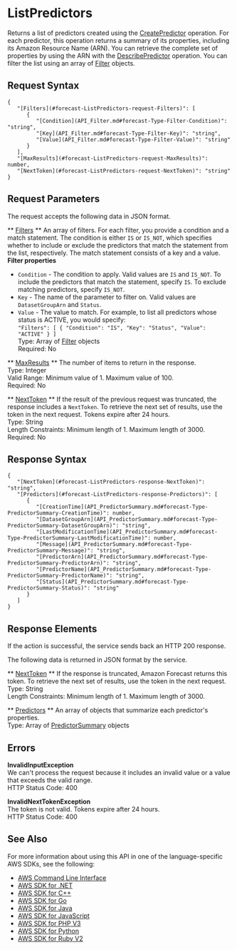# ListPredictors<a name="API_ListPredictors"></a>

Returns a list of predictors created using the [CreatePredictor](API_CreatePredictor.md) operation\. For each predictor, this operation returns a summary of its properties, including its Amazon Resource Name \(ARN\)\. You can retrieve the complete set of properties by using the ARN with the [DescribePredictor](API_DescribePredictor.md) operation\. You can filter the list using an array of [Filter](API_Filter.md) objects\.

## Request Syntax<a name="API_ListPredictors_RequestSyntax"></a>

```
{
   "[Filters](#forecast-ListPredictors-request-Filters)": [ 
      { 
         "[Condition](API_Filter.md#forecast-Type-Filter-Condition)": "string",
         "[Key](API_Filter.md#forecast-Type-Filter-Key)": "string",
         "[Value](API_Filter.md#forecast-Type-Filter-Value)": "string"
      }
   ],
   "[MaxResults](#forecast-ListPredictors-request-MaxResults)": number,
   "[NextToken](#forecast-ListPredictors-request-NextToken)": "string"
}
```

## Request Parameters<a name="API_ListPredictors_RequestParameters"></a>

The request accepts the following data in JSON format\.

 ** [Filters](#API_ListPredictors_RequestSyntax) **   <a name="forecast-ListPredictors-request-Filters"></a>
An array of filters\. For each filter, you provide a condition and a match statement\. The condition is either `IS` or `IS_NOT`, which specifies whether to include or exclude the predictors that match the statement from the list, respectively\. The match statement consists of a key and a value\.  
 **Filter properties**   
+  `Condition` \- The condition to apply\. Valid values are `IS` and `IS_NOT`\. To include the predictors that match the statement, specify `IS`\. To exclude matching predictors, specify `IS_NOT`\.
+  `Key` \- The name of the parameter to filter on\. Valid values are `DatasetGroupArn` and `Status`\.
+  `Value` \- The value to match\.
For example, to list all predictors whose status is ACTIVE, you would specify:  
 `"Filters": [ { "Condition": "IS", "Key": "Status", "Value": "ACTIVE" } ]`   
Type: Array of [Filter](API_Filter.md) objects  
Required: No

 ** [MaxResults](#API_ListPredictors_RequestSyntax) **   <a name="forecast-ListPredictors-request-MaxResults"></a>
The number of items to return in the response\.  
Type: Integer  
Valid Range: Minimum value of 1\. Maximum value of 100\.  
Required: No

 ** [NextToken](#API_ListPredictors_RequestSyntax) **   <a name="forecast-ListPredictors-request-NextToken"></a>
If the result of the previous request was truncated, the response includes a `NextToken`\. To retrieve the next set of results, use the token in the next request\. Tokens expire after 24 hours\.  
Type: String  
Length Constraints: Minimum length of 1\. Maximum length of 3000\.  
Required: No

## Response Syntax<a name="API_ListPredictors_ResponseSyntax"></a>

```
{
   "[NextToken](#forecast-ListPredictors-response-NextToken)": "string",
   "[Predictors](#forecast-ListPredictors-response-Predictors)": [ 
      { 
         "[CreationTime](API_PredictorSummary.md#forecast-Type-PredictorSummary-CreationTime)": number,
         "[DatasetGroupArn](API_PredictorSummary.md#forecast-Type-PredictorSummary-DatasetGroupArn)": "string",
         "[LastModificationTime](API_PredictorSummary.md#forecast-Type-PredictorSummary-LastModificationTime)": number,
         "[Message](API_PredictorSummary.md#forecast-Type-PredictorSummary-Message)": "string",
         "[PredictorArn](API_PredictorSummary.md#forecast-Type-PredictorSummary-PredictorArn)": "string",
         "[PredictorName](API_PredictorSummary.md#forecast-Type-PredictorSummary-PredictorName)": "string",
         "[Status](API_PredictorSummary.md#forecast-Type-PredictorSummary-Status)": "string"
      }
   ]
}
```

## Response Elements<a name="API_ListPredictors_ResponseElements"></a>

If the action is successful, the service sends back an HTTP 200 response\.

The following data is returned in JSON format by the service\.

 ** [NextToken](#API_ListPredictors_ResponseSyntax) **   <a name="forecast-ListPredictors-response-NextToken"></a>
If the response is truncated, Amazon Forecast returns this token\. To retrieve the next set of results, use the token in the next request\.  
Type: String  
Length Constraints: Minimum length of 1\. Maximum length of 3000\.

 ** [Predictors](#API_ListPredictors_ResponseSyntax) **   <a name="forecast-ListPredictors-response-Predictors"></a>
An array of objects that summarize each predictor's properties\.  
Type: Array of [PredictorSummary](API_PredictorSummary.md) objects

## Errors<a name="API_ListPredictors_Errors"></a>

 **InvalidInputException**   
We can't process the request because it includes an invalid value or a value that exceeds the valid range\.  
HTTP Status Code: 400

 **InvalidNextTokenException**   
The token is not valid\. Tokens expire after 24 hours\.  
HTTP Status Code: 400

## See Also<a name="API_ListPredictors_SeeAlso"></a>

For more information about using this API in one of the language\-specific AWS SDKs, see the following:
+  [AWS Command Line Interface](https://docs.aws.amazon.com/goto/aws-cli/forecast-2018-06-26/ListPredictors) 
+  [AWS SDK for \.NET](https://docs.aws.amazon.com/goto/DotNetSDKV3/forecast-2018-06-26/ListPredictors) 
+  [AWS SDK for C\+\+](https://docs.aws.amazon.com/goto/SdkForCpp/forecast-2018-06-26/ListPredictors) 
+  [AWS SDK for Go](https://docs.aws.amazon.com/goto/SdkForGoV1/forecast-2018-06-26/ListPredictors) 
+  [AWS SDK for Java](https://docs.aws.amazon.com/goto/SdkForJava/forecast-2018-06-26/ListPredictors) 
+  [AWS SDK for JavaScript](https://docs.aws.amazon.com/goto/AWSJavaScriptSDK/forecast-2018-06-26/ListPredictors) 
+  [AWS SDK for PHP V3](https://docs.aws.amazon.com/goto/SdkForPHPV3/forecast-2018-06-26/ListPredictors) 
+  [AWS SDK for Python](https://docs.aws.amazon.com/goto/boto3/forecast-2018-06-26/ListPredictors) 
+  [AWS SDK for Ruby V2](https://docs.aws.amazon.com/goto/SdkForRubyV2/forecast-2018-06-26/ListPredictors) 